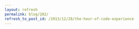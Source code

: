 ```yaml
---
layout: refresh
permalink: blog/202/
refresh_to_post_id: /2013/12/28/the-hour-of-code-experience
---
```

